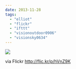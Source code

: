 ```yaml
---
date: 2013-11-28
tags: 
  - "elliot"
  - "flickr"
  - "ifttt"
  - "visionoutdoor0906"
  - "visionsky0634"
---
```


![](http://farm4.staticflickr.com/3714/11105772183_03ca2a6850_b.jpg)  

  
  
via Flickr http://flic.kr/p/hVnZ9K
